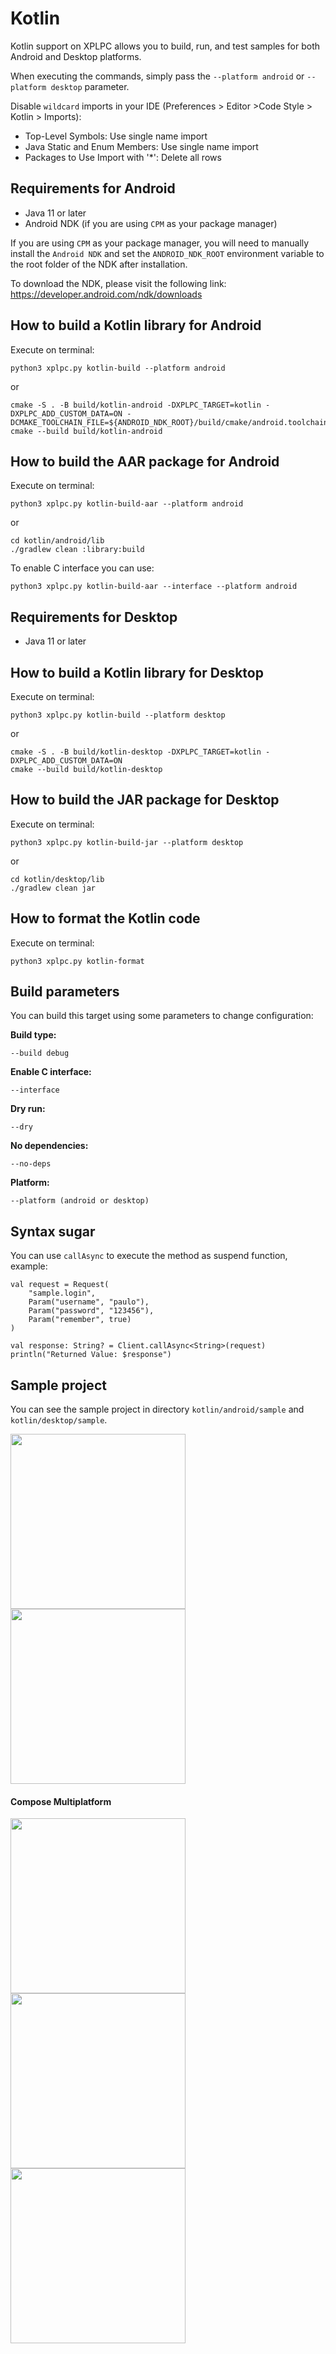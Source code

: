 # Kotlin

Kotlin support on XPLPC allows you to build, run, and test samples for both Android and Desktop platforms.

When executing the commands, simply pass the `--platform android` or `--platform desktop` parameter.

Disable `wildcard` imports in your IDE (Preferences > Editor >Code Style > Kotlin > Imports):

*   Top-Level Symbols: Use single name import
*   Java Static and Enum Members: Use single name import
*   Packages to Use Import with '\*': Delete all rows

## Requirements for Android

*   Java 11 or later
*   Android NDK (if you are using `CPM` as your package manager)

If you are using `CPM` as your package manager, you will need to manually install the `Android NDK` and set the `ANDROID_NDK_ROOT` environment variable to the root folder of the NDK after installation.

To download the NDK, please visit the following link: https://developer.android.com/ndk/downloads

## How to build a Kotlin library for Android

Execute on terminal:

    python3 xplpc.py kotlin-build --platform android

or

    cmake -S . -B build/kotlin-android -DXPLPC_TARGET=kotlin -DXPLPC_ADD_CUSTOM_DATA=ON -DCMAKE_TOOLCHAIN_FILE=${ANDROID_NDK_ROOT}/build/cmake/android.toolchain.cmake
    cmake --build build/kotlin-android

## How to build the AAR package for Android

Execute on terminal:

    python3 xplpc.py kotlin-build-aar --platform android

or

    cd kotlin/android/lib
    ./gradlew clean :library:build

To enable C interface you can use:

    python3 xplpc.py kotlin-build-aar --interface --platform android

## Requirements for Desktop

*   Java 11 or later

## How to build a Kotlin library for Desktop

Execute on terminal:

    python3 xplpc.py kotlin-build --platform desktop

or

    cmake -S . -B build/kotlin-desktop -DXPLPC_TARGET=kotlin -DXPLPC_ADD_CUSTOM_DATA=ON
    cmake --build build/kotlin-desktop

## How to build the JAR package for Desktop

Execute on terminal:

    python3 xplpc.py kotlin-build-jar --platform desktop

or

    cd kotlin/desktop/lib
    ./gradlew clean jar

## How to format the Kotlin code

Execute on terminal:

    python3 xplpc.py kotlin-format

## Build parameters

You can build this target using some parameters to change configuration:

**Build type:**

    --build debug

**Enable C interface:**

    --interface

**Dry run:**

    --dry

**No dependencies:**

    --no-deps

**Platform:**

    --platform (android or desktop)

## Syntax sugar

You can use `callAsync` to execute the method as suspend function, example:

    val request = Request(
        "sample.login",
        Param("username", "paulo"),
        Param("password", "123456"),
        Param("remember", true)
    )

    val response: String? = Client.callAsync<String>(request)
    println("Returned Value: $response")

## Sample project

You can see the sample project in directory `kotlin/android/sample` and `kotlin/desktop/sample`.

<img width="280" src="https://github.com/xplpc/xplpc/blob/main/extras/images/screenshot-android.png?raw=true">

<img width="280" src="https://github.com/xplpc/xplpc/blob/main/extras/images/screenshot-android2.png?raw=true">

#### Compose Multiplatform

<img width="280" src="https://github.com/xplpc/xplpc/blob/main/extras/images/screenshot-kotlin-cmp-macos.png?raw=true">

<img width="280" src="https://github.com/xplpc/xplpc/blob/main/extras/images/screenshot-kotlin-cmp-windows.png?raw=true">

<img width="280" src="https://github.com/xplpc/xplpc/blob/main/extras/images/screenshot-kotlin-cmp-linux.png?raw=true">
